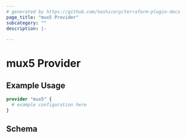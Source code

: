 ```yaml
---
# generated by https://github.com/hashicorp/terraform-plugin-docs
page_title: "mux5 Provider"
subcategory: ""
description: |-
  
---
```


# mux5 Provider



## Example Usage

```terraform
provider "mux5" {
  # example configuration here
}
```

<!-- schema generated by tfplugindocs -->
## Schema
